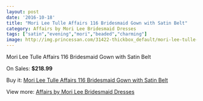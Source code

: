 ```yaml
---
layout: post
date: '2016-10-18'
title: "Mori Lee Tulle Affairs 116 Bridesmaid Gown with Satin Belt"
category: Affairs by Mori Lee Bridesmaid Dresses
tags: ["satin","evening","mori","beaded","charming"]
image: http://img.princessan.com/31422-thickbox_default/mori-lee-tulle-affairs-116-bridesmaid-gown-with-satin-belt.jpg
---
```

Mori Lee Tulle Affairs 116 Bridesmaid Gown with Satin Belt

On Sales: **$218.99**
<a href="https://www.princessan.com/en/14241-mori-lee-tulle-affairs-116-bridesmaid-gown-with-satin-belt.html"><amp-img layout="responsive" width="600" height="600" src="//img.princessan.com/31422-thickbox_default/mori-lee-tulle-affairs-116-bridesmaid-gown-with-satin-belt.jpg" alt="Mori Lee Tulle Affairs 116 Bridesmaid Gown with Satin Belt 0" /></a>
<a href="https://www.princessan.com/en/14241-mori-lee-tulle-affairs-116-bridesmaid-gown-with-satin-belt.html"><amp-img layout="responsive" width="600" height="600" src="//img.princessan.com/31423-thickbox_default/mori-lee-tulle-affairs-116-bridesmaid-gown-with-satin-belt.jpg" alt="Mori Lee Tulle Affairs 116 Bridesmaid Gown with Satin Belt 1" /></a>
<a href="https://www.princessan.com/en/14241-mori-lee-tulle-affairs-116-bridesmaid-gown-with-satin-belt.html"><amp-img layout="responsive" width="600" height="600" src="//img.princessan.com/31424-thickbox_default/mori-lee-tulle-affairs-116-bridesmaid-gown-with-satin-belt.jpg" alt="Mori Lee Tulle Affairs 116 Bridesmaid Gown with Satin Belt 2" /></a>

Buy it: [Mori Lee Tulle Affairs 116 Bridesmaid Gown with Satin Belt](https://www.princessan.com/en/14241-mori-lee-tulle-affairs-116-bridesmaid-gown-with-satin-belt.html "Mori Lee Tulle Affairs 116 Bridesmaid Gown with Satin Belt")

View more: [Affairs by Mori Lee Bridesmaid Dresses](https://www.princessan.com/en/104- "Affairs by Mori Lee Bridesmaid Dresses")